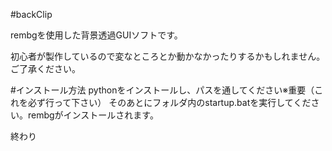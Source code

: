#backClip

rembgを使用した背景透過GUIソフトです。

初心者が製作しているので変なところとか動かなかったりするかもしれません。ご了承ください。


#インストール方法
pythonをインストールし、パスを通してください※重要（これを必ず行って下さい）
そのあとにフォルダ内のstartup.batを実行してください。rembgがインストールされます。

終わり
